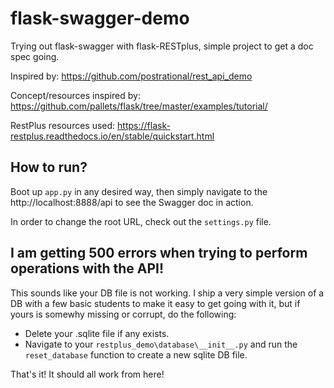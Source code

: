 # flask-swagger-demo
Trying out flask-swagger with flask-RESTplus, simple project to get a doc spec going.

Inspired by: https://github.com/postrational/rest_api_demo

Concept/resources inspired by: https://github.com/pallets/flask/tree/master/examples/tutorial/

RestPlus resources used: https://flask-restplus.readthedocs.io/en/stable/quickstart.html 

## How to run?
Boot up `app.py` in any desired way, then simply navigate to the http://localhost:8888/api to see the Swagger doc in action.

In order to change the root URL, check out the `settings.py` file.

## I am getting 500 errors when trying to perform operations with the API!
This sounds like your DB file is not working. I ship a very simple version of a DB with a few basic students to make it easy to get going with it, but if yours is somewhy missing or corrupt, do the following:
* Delete your .sqlite file if any exists.
* Navigate to your `restplus_demo\database\__init__.py` and run the `reset_database` function to create a new sqlite DB file.

That's it! It should all work from here!

